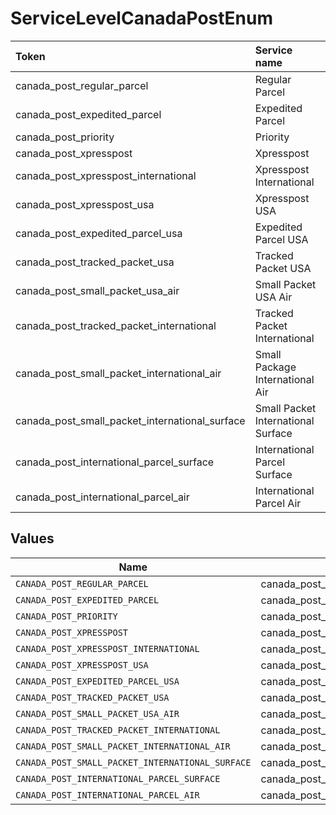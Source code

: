 # ServiceLevelCanadaPostEnum

|Token | Service name|
|:---|:---|
| canada_post_regular_parcel | Regular Parcel|
| canada_post_expedited_parcel | Expedited Parcel|
| canada_post_priority | Priority|
| canada_post_xpresspost | Xpresspost|
| canada_post_xpresspost_international | Xpresspost International|
| canada_post_xpresspost_usa | Xpresspost USA|
| canada_post_expedited_parcel_usa | Expedited Parcel USA|
| canada_post_tracked_packet_usa | Tracked Packet USA|
| canada_post_small_packet_usa_air | Small Packet USA Air|
| canada_post_tracked_packet_international | Tracked Packet International|
| canada_post_small_packet_international_air | Small Package International Air|
| canada_post_small_packet_international_surface  | Small Packet International Surface
| canada_post_international_parcel_surface  | International Parcel Surface
| canada_post_international_parcel_air  | International Parcel Air



## Values

| Name                                             | Value                                            |
| ------------------------------------------------ | ------------------------------------------------ |
| `CANADA_POST_REGULAR_PARCEL`                     | canada_post_regular_parcel                       |
| `CANADA_POST_EXPEDITED_PARCEL`                   | canada_post_expedited_parcel                     |
| `CANADA_POST_PRIORITY`                           | canada_post_priority                             |
| `CANADA_POST_XPRESSPOST`                         | canada_post_xpresspost                           |
| `CANADA_POST_XPRESSPOST_INTERNATIONAL`           | canada_post_xpresspost_international             |
| `CANADA_POST_XPRESSPOST_USA`                     | canada_post_xpresspost_usa                       |
| `CANADA_POST_EXPEDITED_PARCEL_USA`               | canada_post_expedited_parcel_usa                 |
| `CANADA_POST_TRACKED_PACKET_USA`                 | canada_post_tracked_packet_usa                   |
| `CANADA_POST_SMALL_PACKET_USA_AIR`               | canada_post_small_packet_usa_air                 |
| `CANADA_POST_TRACKED_PACKET_INTERNATIONAL`       | canada_post_tracked_packet_international         |
| `CANADA_POST_SMALL_PACKET_INTERNATIONAL_AIR`     | canada_post_small_packet_international_air       |
| `CANADA_POST_SMALL_PACKET_INTERNATIONAL_SURFACE` | canada_post_small_packet_international_surface   |
| `CANADA_POST_INTERNATIONAL_PARCEL_SURFACE`       | canada_post_international_parcel_surface         |
| `CANADA_POST_INTERNATIONAL_PARCEL_AIR`           | canada_post_international_parcel_air             |